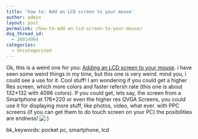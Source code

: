 ```yaml
---
title: 'how to: Add an LCD screen to your mouse'
author: admin
layout: post
permalink: /how-to-add-an-lcd-screen-to-your-mouse/
dsq_thread_id:
  - 26014964
categories:
  - Uncategorized
---
```

Ok, this is a weird one for you: [Adding an LCD screen to your mouse][1]. i have seen some weird things in my time, but this one is very weird. mind you, i could see a use for it. Cool stuff! I am wondering if you could get a higher Res screen, which more colors and faster refersh rate (this one is about 132\*132 with 4096 colors). If you could get, lets say, the screen from a Smartphone at 176\*220 or even the higher res QVGA Screens, you could use it for displaying more stuff, like photos, video, what ever. with PPC screens (if you can get them to do touch screen on your PC) the posibilities are endness! <img src="http://blog.lotas-smartman.net/wp-includes/images/smilies/icon_smile.gif" alt=":)" class="wp-smiley" />

bk_keywords: pocket pc, smartphone, lcd

 [1]: http://www.metku.net/index.html?path=mods/loginoki/index_eng